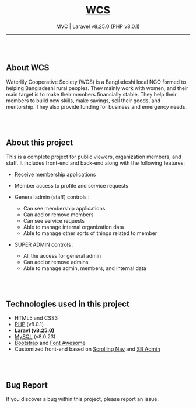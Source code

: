 <h1 align="center"><a href="http://wcs.test" target="_blank">WCS</a></h1>

<p align="center"> MVC | Laravel v8.25.0 (PHP v8.0.1) </p>
<hr>
<br><br>


## About WCS

Waterlily Cooperative Society (WCS) is a Bangladeshi local NGO formed to helping Bangladeshi rural peoples. They mainly work with women, and their main target is to make their members financially stable. They help their members to build new skills, make savings, sell their goods, and mentorship. They also provide funding for business and emergency needs.

<br><br>

## About this project
This is a complete project for public viewers, organization members, and staff. It includes front-end and back-end along with the following features:      

* Receive membership applications  

* Member access to profile and service requests  

* General admin (staff) controls :  
  * Can see membership applications
  * Can add or remove members
  * Can see service requests
  * Able to manage internal organization data
  * Able to manage other sorts of things related to member
* SUPER ADMIN controls :  
  * All the access for general admin
  * Can add or remove admins
  * Able to manage admin, members, and internal data


<br><br>

## Technologies used in this project

* HTML5 and CSS3
* [PHP](https://github.com/php) (v8.0.1)
* **[Laravl](https://github.com/laravel) (v8.25.0)**
* [MySQL](https://github.com/mysql) (v8.0.23)
* [Bootstrap](https://getbootstrap.com/) and [Font Awesome](https://github.com/FortAwesome/Font-Awesome)
* Customized front-end based on [Scrolling Nav](https://startbootstrap.com/template/scrolling-nav) and [SB Admin](https://startbootstrap.com/template/sb-admin)  





<br><br>

## Bug Report

If you discover a bug within this project, please report an issue.

<!--- ## License

<!--- The Laravel framework is open-sourced software licensed under the [MIT license](https://opensource.org/licenses/MIT).
